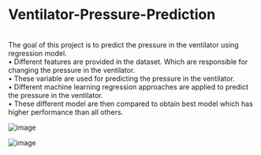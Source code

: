 # Ventilator-Pressure-Prediction
<br />
The goal of this project is to predict the pressure in the ventilator
using regression model.
<br />
• Different features are provided in the dataset. Which are
responsible for changing the pressure in the ventilator.
<br />
• These variable are used for predicting the pressure in the
ventilator.
<br />
• Different machine learning regression approaches are applied to
predict the pressure in the ventilator.
<br />
• These different model are then compared to obtain best model
which has higher performance than all others.

![image](https://github.com/tulsikumar-1/Ventilator-Pressure-Prediction/assets/104934568/4329689c-9b44-41f2-bffc-481cefa70d50)

![image](https://github.com/tulsikumar-1/Ventilator-Pressure-Prediction/assets/104934568/d90e1cac-47e5-49b8-a95c-86c7b84cde10)


